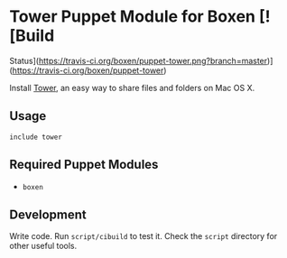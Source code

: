 # Tower Puppet Module for Boxen [![Build
  Status](https://travis-ci.org/boxen/puppet-tower.png?branch=master)](https://travis-ci.org/boxen/puppet-tower)

Install [Tower](http://www.git-tower.com), an easy way to share files
and folders on Mac OS X.

## Usage

```puppet
include tower
```

## Required Puppet Modules

* `boxen`

## Development

Write code. Run `script/cibuild` to test it. Check the `script`
directory for other useful tools.
